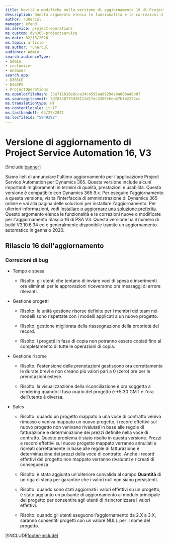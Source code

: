 ```yaml
---
title: Novità o modifiche nella versione di aggiornamento 16 di Project Service Automation V3
description: Questo argomento elenca le funzionalità e le correzioni disponibili nella versione di aggiornamento 16 di Project Service Automation V3.
author: ruhercul
manager: kfend
ms.service: project-operations
ms.custom: dyn365-projectservice
ms.date: 02/18/2020
ms.topic: article
ms.author: ruhercul
audience: Admin
search.audienceType:
- admin
- customizer
- enduser
search.app:
- D365CE
- D365PS
- ProjectOperations
ms.openlocfilehash: 33a711816e8cca34c4595aa0929de9a808a48b0f
ms.sourcegitcommit: 3d78338773929121d17ec3386f6cb67bfb2272cc
ms.translationtype: HT
ms.contentlocale: it-IT
ms.lasthandoff: 04/27/2021
ms.locfileid: "5949392"
---
```

# <a name="project-service-automation-update-release-16-v3"></a>Versione di aggiornamento di Project Service Automation 16, V3

[!include [banner](../includes/psa-now-project-operations.md)]

Siamo lieti di annunciare l'ultimo aggiornamento per l'applicazione Project Service Automation per Dynamics 365. Questa versione include alcuni importanti miglioramenti in termini di qualità, prestazioni e usabilità.  Questa versione è compatibile con Dynamics 365 9.x. Per eseguire l'aggiornamento a questa versione, visita l'interfaccia di amministrazione di Dynamics 365 online e vai alla pagina delle soluzioni per installare l'aggiornamento. Per ulteriori informazioni, vedi [Installare o aggiornare una soluzione preferita](/dynamics365/project-service/upgrade-psa-home-page).
Questo argomento elenca le funzionalità e le correzioni nuove o modificate per l'aggiornamento rilascio 16 di PSA V3. Questa versione ha il numero di build V3.10.6.34 ed è generalmente disponibile tramite un aggiornamento automatico in gennaio 2020.


## <a name="update-release-16"></a>Rilascio 16 dell'aggiornamento

### <a name="bug-fixes"></a>Correzioni di bug

-   Tempo e spesa

    -   Risolto: gli utenti che tentano di inviare voci di spesa e inserimenti ore eliminati per le approvazioni riceveranno ora messaggi di errore rilevanti.

-   Gestione progetti

    -   Risolto: le unità gestione risorse definite per i membri del team nei modelli sono rispettate con i modelli applicati a un nuovo progetto.

    -   Risolto: gestione migliorata della riassegnazione della proprietà dei record.

    -   Risolto: i progetti in fase di copia non potranno essere copiati fino al completamento di tutte le operazioni di copia.

-   Gestione risorse

    -   Risolto: l'estensione delle prenotazioni gestiscono ora correttamente le durate brevi e non creano più valori pari a 0 (zero) ore per le prenotazioni estese.

    -   Risolto: la visualizzazione della riconciliazione è ora soggetta a rendering quando il fuso orario del progetto è +5:30 GMT e l'ora dell'utente è diversa.

-   Sales

    -   Risolto: quando un progetto mappato a una voce di contratto veniva rimosso e veniva mappato un nuovo progetto, i record effettivi sul nuovo progetto non venivano rivalutati in base alle regole di fatturazione e determinazione dei prezzi definite nella voce di contratto. Questo problema è stato risolto in questa versione. Prezzi e record effettivi sul nuovo progetto mappato verranno annullati e ricreati correttamente in base alle regole di fatturazione e determinazione dei prezzi della voce di contratto. Anche i record effettivi del progetto non mappato verranno rivalutati e ricreati di conseguenza.

    -   Risolto: è stata aggiunta un'ulteriore convalida al campo **Quantità** di un riga di stima per garantire che i valori null non siano persistenti.

    -   Risolto: quando sono stati aggiornati i valori effettivi su un progetto, è stato aggiunto un pulsante di aggiornamento al modulo principale del progetto per consentire agli utenti di risincronizzare i valori effettivi.

    -   Risolto: quando gli utenti eseguono l'aggiornamento da 2.X a 3.X, saranno consentiti progetti con un valore NULL per il nome del progetto.



[!INCLUDE[footer-include](../includes/footer-banner.md)]